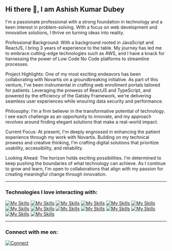 
## Hi there 👋, I am Ashish Kumar Dubey

I'm a passionate professional with a strong foundation in technology and a keen interest in problem-solving. With a focus on web development and innovative solutions, I thrive on turning ideas into reality.

Professional Background:
With a background rooted in JavaScript and ReactJS, I bring 3 years of experience to the table. My journey has led me to embrace cutting-edge technologies such as AWS, and I have a knack for harnessing the power of Low Code No Code platforms to streamline processes.

Project Highlights:
One of my most exciting endeavors has been collaborating with Novartis on a groundbreaking initiative. As part of this venture, I've been instrumental in crafting web enrollment portals tailored for patients. Leveraging the prowess of ReactJS and TypeScript, and powered by the efficiency of the Gatsby Framework, we're delivering seamless user experiences while ensuring data security and performance.

Philosophy:
I'm a firm believer in the transformative potential of technology. I see each challenge as an opportunity to innovate, and my approach revolves around finding elegant solutions that make a real-world impact.

Current Focus:
At present, I'm deeply engrossed in enhancing the patient experience through my work with Novartis. Building on my technical prowess and creative thinking, I'm crafting digital solutions that prioritize usability, accessibility, and reliability.

Looking Ahead:
The horizon holds exciting possibilities. I'm determined to keep pushing the boundaries of what technology can achieve. As I continue to grow and learn, I'm open to collaborations that align with my passion for creating meaningful change through innovation.

<hr>

### Technologies I love interacting with:
[![My Skills](https://skillicons.dev/icons?i=js&theme=dark)](https://developer.mozilla.org/en-US/docs/Web/JavaScript)
[![My Skills](https://skillicons.dev/icons?i=react&theme=dark)](https://react.dev/)
[![My Skills](https://skillicons.dev/icons?i=ts&theme=dark)](https://www.typescriptlang.org/)
[![My Skills](https://skillicons.dev/icons?i=gatsby&theme=dark)](https://www.gatsbyjs.com/)
[![My Skills](https://skillicons.dev/icons?i=nodejs&theme=dark)](https://nodejs.org/en)
[![My Skills](https://skillicons.dev/icons?i=aws&theme=dark)](https://aws.amazon.com/free/?gclid=Cj0KCQiA67CrBhC1ARIsACKAa8QYOxj4qgjLaHtZpXF4_oTjUJJSejPg7gG8jzg8vAUWfUT35w7XbvMaAgI6EALw_wcB&trk=14a4002d-4936-4343-8211-b5a150ca592b&sc_channel=ps&ef_id=Cj0KCQiA67CrBhC1ARIsACKAa8QYOxj4qgjLaHtZpXF4_oTjUJJSejPg7gG8jzg8vAUWfUT35w7XbvMaAgI6EALw_wcB:G:s&s_kwcid=AL!4422!3!453325184782!e!!g!!aws!10712784856!111477279771&all-free-tier.sort-by=item.additionalFields.SortRank&all-free-tier.sort-order=asc&awsf.Free%20Tier%20Types=*all&awsf.Free%20Tier%20Categories=*all)
[![My Skills](https://skillicons.dev/icons?i=css&theme=dark)](https://developer.mozilla.org/en-US/docs/Web/CSS)
[![My Skills](https://skillicons.dev/icons?i=html&theme=dark)](https://developer.mozilla.org/en-US/docs/Web/html)
[![My Skills](https://skillicons.dev/icons?i=tailwind&theme=dark)](https://tailwindcss.com/)
[![My Skills](https://skillicons.dev/icons?i=git&theme=dark)](https://git-scm.com/)
[![My Skills](https://skillicons.dev/icons?i=mongodb&theme=dark)](https://www.mongodb.com/)
[![My Skills](https://skillicons.dev/icons?i=graphql&theme=dark)](https://graphql.org/)
[![My Skills](https://skillicons.dev/icons?i=jenkins&theme=dark)](https://www.jenkins.io/)
[![My Skills](https://skillicons.dev/icons?i=figma&theme=dark)](https://www.figma.com/)

<hr>

### Connect with me on:

[![Connect](https://skillicons.dev/icons?i=linkedin&theme=dark)](https://www.linkedin.com/in/ashish-dubey-fsdeveloper)

